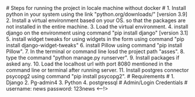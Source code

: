 <!-->

# Steps for running the project in locale machine without docker #

1. Install python in your system using the link "python.org/downloads/" [version 3.9]
2. Install a virtual environment based on your OS. so that the packages are not installed in the entire machine.
3. Load the virtual environment.
4. install django on the environment using command "pip install django" [version 3.1]
5. install widget tweaks for using widgets in the form using command "pip install django-widget-tweaks"
6. install Pillow using command "pip install Pillow".
7. In the terminal or command line losd the project path "asses".
8. type the command "python manage.py runserver".
9. Install packages if asked any.
10. Load the localhost url with port 8080 mentioned in the command line or terminal after running server.
11. Install postgres connector psycopg2 using command "pip install psycopg2".


# Requirements #

1. Django
2. Pg-admin4
3. Python
4. postgressql

# Admin/Login Credentials #
username: news
password: 123news
<--!>